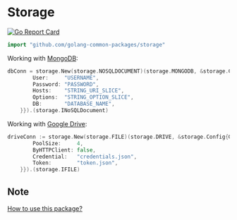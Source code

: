 # Storage
[![Go Report Card](https://goreportcard.com/badge/github.com/golang-common-packages/storage)](https://goreportcard.com/report/github.com/golang-common-packages/storage)

```go
import "github.com/golang-common-packages/storage"
```

Working with [MongoDB](https://github.com/golang-common-packages/template/blob/master/main.go):

```go
dbConn = storage.New(storage.NOSQLDOCUMENT)(storage.MONGODB, &storage.Config{MongoDB: storage.MongoDB{
		User:     "USERNAME",
		Password: "PASSWORD",
		Hosts:    "STRING_URI_SLICE",
		Options:  "STRING_OPTION_SLICE",
		DB:       "DATABASE_NAME",
	}}).(storage.INoSQLDocument)
```

Working with [Google Drive](https://github.com/golang-common-packages/storage/blob/master/examples/file/main.go):

```go
driveConn := storage.New(storage.FILE)(storage.DRIVE, &storage.Config{GoogleDrive: storage.GoogleDrive{
		PoolSize:     4,
		ByHTTPClient: false,
		Credential:   "credentials.json",
		Token:        "token.json",
	}}).(storage.IFILE)
```

## Note
[How to use this package?](https://github.com/golang-common-packages/template)